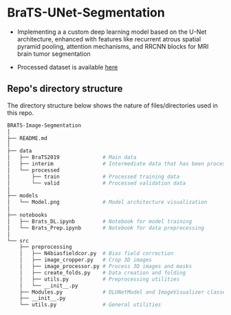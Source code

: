 # BraTS-UNet-Segmentation

- Implementing a a custom deep learning model based on the U-Net architecture, enhanced with features like recurrent atrous spatial pyramid pooling, attention mechanisms, and RRCNN blocks for MRI brain tumor segmentation

- Processed dataset is available [here](https://www.kaggle.com/datasets/ahvshim/mri-brats2019-training-and-validation-splits/data)

## Repo's directory structure

The directory structure below shows the nature of files/directories used in this repo.

```sh
BRATS-Image-Segmentation
│
├── README.md
│
├── data              
│   ├── BraTS2019              # Main data
│   ├── interim                # Intermediate data that has been processed
│   └── processed
│       ├── train              # Processed training data
│       └── valid              # Processed validation data
│
├── models
│   └── Model.png              # Model architecture visualization
│
├── notebooks
│   ├── Brats_DL.ipynb         # Notebook for model training
│   └── Brats_Prep.ipynb       # Notebook for data preprocessing
│
└── src
    ├── preprocessing
    │   ├── N4biasfieldcor.py  # Bias field correction
    │   ├── image_cropper.py   # Crop 3D images
    │   ├── image_processor.py # Process 3D images and masks
    │   ├── create_folds.py    # Data creation and folding
    │   ├── utils.py           # Preprocessing utilities
    │   └── __init__.py
    ├── Modules.py             # DLUNetModel and ImageVisualizer classes
    ├── __init__.py
    └── utils.py               # General utilities

```
